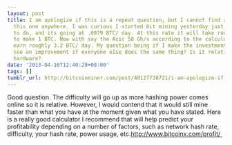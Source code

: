 ```yaml
---
layout: post
title: I am apologize if this is a repeat question, but I cannot find any answer to
  this one anywhere. I was curious I started bit mining yesterday just for something
  to do, and its going at .0079 BTC/ day. At this rate it will take roughly 130 days
  to make 1 BTC. Now with say the Asic 50 Gh/s according to the calculators I will
  earn roughly 3.2 BTC/ day. My question being if I make the investment wil I actually
  see an improvement if everyone else does the same thing? Is it relative to others
  hardware?
date: '2013-04-16T12:40:29+08:00'
tags: []
tumblr_url: http://bitcoinminer.com/post/48127738721/i-am-apologize-if-this-is-a-repeat-question-but-i
---
```

Good question. The difficulty will go up as more hashing power comes online so it is relative. However, I would contend that it would still mine faster than what you have at the moment given what you have stated.
Here is a really good calculator I recommend that will help predict your profitability depending on a number of factors, such as network hash rate, difficulty, your hash rate, power usage, etc.http://www.bitcoinx.com/profit/ 
